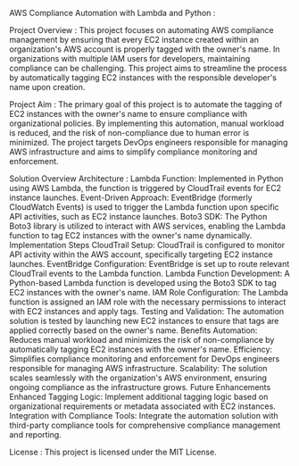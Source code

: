 AWS Compliance Automation with Lambda and Python : 

Project Overview : 
This project focuses on automating AWS compliance management by ensuring that every EC2 instance created within an organization's AWS account is properly tagged with the owner's name. In organizations with multiple IAM users for developers, maintaining compliance can be challenging. This project aims to streamline the process by automatically tagging EC2 instances with the responsible developer's name upon creation.

Project Aim : 
The primary goal of this project is to automate the tagging of EC2 instances with the owner's name to ensure compliance with organizational policies. By implementing this automation, manual workload is reduced, and the risk of non-compliance due to human error is minimized. The project targets DevOps engineers responsible for managing AWS infrastructure and aims to simplify compliance monitoring and enforcement.

Solution Overview
Architecture : 
Lambda Function: Implemented in Python using AWS Lambda, the function is triggered by CloudTrail events for EC2 instance launches.
Event-Driven Approach: EventBridge (formerly CloudWatch Events) is used to trigger the Lambda function upon specific API activities, such as EC2 instance launches.
Boto3 SDK: The Python Boto3 library is utilized to interact with AWS services, enabling the Lambda function to tag EC2 instances with the owner's name dynamically.
Implementation Steps
CloudTrail Setup: CloudTrail is configured to monitor API activity within the AWS account, specifically targeting EC2 instance launches.
EventBridge Configuration: EventBridge is set up to route relevant CloudTrail events to the Lambda function.
Lambda Function Development: A Python-based Lambda function is developed using the Boto3 SDK to tag EC2 instances with the owner's name.
IAM Role Configuration: The Lambda function is assigned an IAM role with the necessary permissions to interact with EC2 instances and apply tags.
Testing and Validation: The automation solution is tested by launching new EC2 instances to ensure that tags are applied correctly based on the owner's name.
Benefits
Automation: Reduces manual workload and minimizes the risk of non-compliance by automatically tagging EC2 instances with the owner's name.
Efficiency: Simplifies compliance monitoring and enforcement for DevOps engineers responsible for managing AWS infrastructure.
Scalability: The solution scales seamlessly with the organization's AWS environment, ensuring ongoing compliance as the infrastructure grows.
Future Enhancements
Enhanced Tagging Logic: Implement additional tagging logic based on organizational requirements or metadata associated with EC2 instances.
Integration with Compliance Tools: Integrate the automation solution with third-party compliance tools for comprehensive compliance management and reporting.

License : 
This project is licensed under the MIT License.
